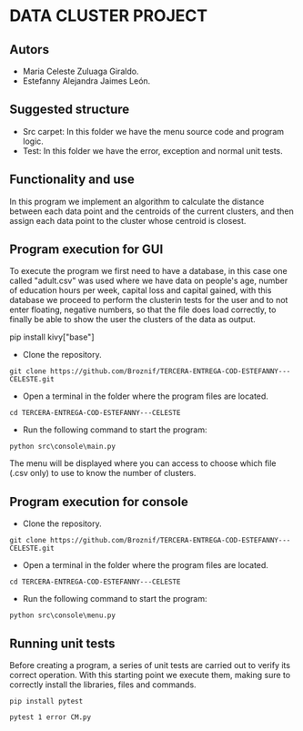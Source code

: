 # DATA CLUSTER PROJECT

## Autors
- Maria Celeste Zuluaga Giraldo.
- Estefanny Alejandra Jaimes León.

## Suggested structure
- Src carpet: In this folder we have the menu source code and program logic.
- Test: In this folder we have the error, exception and normal unit tests.

## Functionality and use
In this program we implement an algorithm to calculate the distance between each data point and the centroids of the current clusters, and then assign each data point to the cluster whose centroid is closest.

## Program execution for GUI
To execute the program we first need to have a database, in this case one called "adult.csv" was used where we have data on people's age, number of education hours per week, capital loss and capital gained, with this database we proceed to perform the clusterin tests for the user and to not enter floating, negative numbers, so that the file does load correctly, to finally be able to show the user the clusters of the data as output.

pip install kivy["base"]

* Clone the repository.

`git clone https://github.com/Broznif/TERCERA-ENTREGA-COD-ESTEFANNY---CELESTE.git`

* Open a terminal in the folder where the program files are located.

`cd TERCERA-ENTREGA-COD-ESTEFANNY---CELESTE`

* Run the following command to start the program:

`python src\console\main.py`

The menu will be displayed where you can access to choose which file (.csv only) to use to know the number of clusters.

## Program execution for console

* Clone the repository.

`git clone https://github.com/Broznif/TERCERA-ENTREGA-COD-ESTEFANNY---CELESTE.git`

* Open a terminal in the folder where the program files are located.

`cd TERCERA-ENTREGA-COD-ESTEFANNY---CELESTE`

* Run the following command to start the program:

`python src\console\menu.py`


## Running unit tests
Before creating a program, a series of unit tests are carried out to verify its correct operation. With this starting point we execute them, making sure to correctly install the libraries, files and commands.

`pip install pytest`

`pytest 1 error CM.py`
